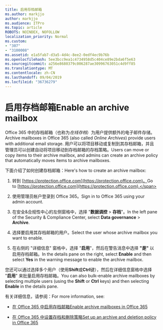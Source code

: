 ```yaml
---
title: 启用存档邮箱
ms.author: markjjo
author: markjjo
ms.audience: ITPro
ms.topic: article
ROBOTS: NOINDEX, NOFOLLOW
localization_priority: Normal
ms.custom:
- "307"
- "3100008"
ms.assetid: e1a5fab7-d3a5-4d4c-8ee2-0edf4ec9b76b
ms.openlocfilehash: 5ee3bcc9ea1c4734958d5c404ce89e2bda6f5e63
ms.sourcegitcommit: a256e8680379c006287ae30996763051c4d9ff85
ms.translationtype: MT
ms.contentlocale: zh-CN
ms.lasthandoff: 09/04/2019
ms.locfileid: "36736279"
---
```

# <a name="enable-an-archive-mailbox"></a><span data-ttu-id="18a37-102">启用存档邮箱</span><span class="sxs-lookup"><span data-stu-id="18a37-102">Enable an archive mailbox</span></span>

<span data-ttu-id="18a37-103">Office 365 中的存档邮箱（也称为*在线存档*）为用户提供额外的电子邮件存储。</span><span class="sxs-lookup"><span data-stu-id="18a37-103">Archive mailboxes in Office 365 (also called  *Online Archives*) provide users with additional email storage.</span></span> <span data-ttu-id="18a37-104">用户可以将项目移动或复制到其存档邮箱，并且管理员可以创建自动将项目移动到存档邮箱的存档策略。</span><span class="sxs-lookup"><span data-stu-id="18a37-104">Users can move or copy items to their archive mailbox, and admins can create an archive policy that automatically moves items to archive mailboxes.</span></span>
  
<span data-ttu-id="18a37-105">下面介绍了如何创建存档邮箱：</span><span class="sxs-lookup"><span data-stu-id="18a37-105">Here's how to create an archive mailbox:</span></span>
  
1. <span data-ttu-id="18a37-106">转到 [https://protection.office.com](https://protection.office.com)。</span><span class="sxs-lookup"><span data-stu-id="18a37-106">Go to [https://protection.office.com](https://protection.office.com).</span></span>

2. <span data-ttu-id="18a37-107">使用管理员帐户登录到 Office 365。</span><span class="sxs-lookup"><span data-stu-id="18a37-107">Sign in to Office 365 using your admin account.</span></span>

3. <span data-ttu-id="18a37-108">在安全&amp;合规性中心的左侧窗格中，选择 "**数据调控** \> **存档**"。</span><span class="sxs-lookup"><span data-stu-id="18a37-108">In the left pane of the Security &amp; Compliance Center, select **Data governance** \> **Archive**.</span></span>

4. <span data-ttu-id="18a37-109">选择要启用其存档邮箱的用户。</span><span class="sxs-lookup"><span data-stu-id="18a37-109">Select the user whose archive mailbox you want to enable.</span></span>

5. <span data-ttu-id="18a37-110">在右侧的 "详细信息" 窗格中，选择 "**启用**"，然后在警告消息中选择 **"是"** 以启用存档邮箱。</span><span class="sxs-lookup"><span data-stu-id="18a37-110">In the details pane on the right, select **Enable** and then select **Yes** in the warning message to enable the archive mailbox.</span></span>

<span data-ttu-id="18a37-111">您还可以通过选择多个用户（使用**Shift**或**Ctrl**键），然后在详细信息窗格中选择 "**启用**" 来批量启用存档邮箱。</span><span class="sxs-lookup"><span data-stu-id="18a37-111">You can also bulk-enable archive mailboxes by selecting multiple users (using the **Shift** or **Ctrl** keys) and then selecting **Enable** in the details pane.</span></span>
  
<span data-ttu-id="18a37-112">有关详细信息，请参阅：</span><span class="sxs-lookup"><span data-stu-id="18a37-112">For more information, see:</span></span>
  
- [<span data-ttu-id="18a37-113">在 Office 365 中启用存档邮箱</span><span class="sxs-lookup"><span data-stu-id="18a37-113">Enable archive mailboxes in Office 365</span></span>](https://docs.microsoft.com/office365/securitycompliance/enable-archive-mailboxes)

- [<span data-ttu-id="18a37-114">在 Office 365 中设置存档和删除策略</span><span class="sxs-lookup"><span data-stu-id="18a37-114">Set up an archive and deletion policy in Office 365</span></span>](https://docs.microsoft.com//office365/securitycompliance/set-up-an-archive-and-deletion-policy-for-mailboxes)
